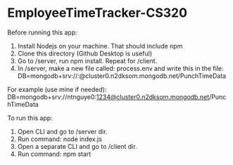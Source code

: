 # EmployeeTimeTracker-CS320



Before running this app:
1. Install Nodejs on your machine. That should include npm
2. Clone this directory (Github Desktop is useful)
3. Go to /server, run npm install. Repeat for /client.
4. In /server, make a new file called: process.env and write this in the file:
DB=mongodb+srv://<username>:<password>@cluster0.n2dksom.mongodb.net/PunchTimeData

For example (use mine if needed):
DB=mongodb+srv://ntnguye0:1234@cluster0.n2dksom.mongodb.net/PunchTimeData

To run this app:
1. Open CLI and go to /server dir.
2. Run command: node index.js
3. Open a separate CLI and go to /client dir.
4. Run command: npm start

